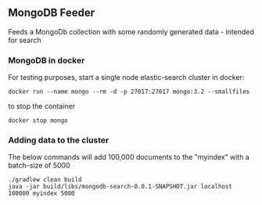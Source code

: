 ## MongoDB Feeder

Feeds a MongoDb collection with some randomly generated data - intended for search

### MongoDB in docker

For testing purposes, start a single node elastic-search cluster in docker:

```
docker run --name mongo --rm -d -p 27017:27017 mongo:3.2 --smallfiles

```

to stop the container

```
docker stop mongo
```

### Adding data to the cluster

The below commands will add 100,000 documents to the "myindex" with a batch-size of 5000

```
./gradlew clean build
java -jar build/libs/mongodb-search-0.0.1-SNAPSHOT.jar localhost 100000 myindex 5000
```